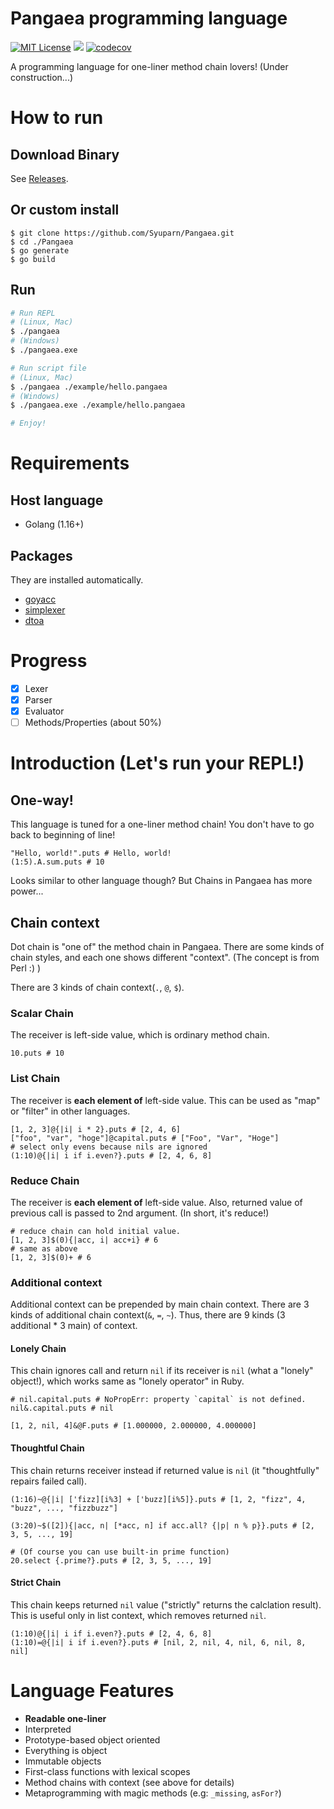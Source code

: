 # Pangaea programming language
[![MIT License](https://img.shields.io/badge/license-MIT-blue.svg?style=flat)](LICENSE)
![](https://github.com/Syuparn/Pangaea/workflows/Test/badge.svg?branch=master)
[![codecov](https://codecov.io/gh/Syuparn/Pangaea/branch/master/graph/badge.svg)](https://codecov.io/gh/Syuparn/Pangaea)

A programming language for one-liner method chain lovers! (Under construction...)

# How to run

## Download Binary

See [Releases](https://github.com/Syuparn/Pangaea/releases).

## Or custom install

```bash:
$ git clone https://github.com/Syuparn/Pangaea.git
$ cd ./Pangaea
$ go generate
$ go build
```

## Run

```bash
# Run REPL
# (Linux, Mac)
$ ./pangaea
# (Windows)
$ ./pangaea.exe

# Run script file
# (Linux, Mac)
$ ./pangaea ./example/hello.pangaea
# (Windows)
$ ./pangaea.exe ./example/hello.pangaea

# Enjoy!
```

# Requirements
## Host language
- Golang (1.16+)

## Packages

They are installed automatically.

- [goyacc](https://godoc.org/golang.org/x/tools/cmd/goyacc)
- [simplexer](github.com/macrat/simplexer)
- [dtoa](github.com/tanaton/dtoa)

# Progress

- [x] Lexer
- [x] Parser
- [x] Evaluator
- [ ] Methods/Properties (about 50%)

# Introduction (Let's run your REPL!)

## One-way!
This language is tuned for a one-liner method chain!
You don't have to go back to beginning of line!

```
"Hello, world!".puts # Hello, world!
(1:5).A.sum.puts # 10
```

Looks similar to other language though?
But Chains in Pangaea has more power...

## Chain context
Dot chain is "one of" the method chain in Pangaea.
There are some kinds of chain styles, and each one shows different "context".
(The concept is from Perl :) )

There are 3 kinds of chain context(`.`, `@`, `$`).

### Scalar Chain
The receiver is left-side value, which is ordinary method chain.

```
10.puts # 10
```

### List Chain
The receiver is **each element of** left-side value.
This can be used as "map" or "filter" in other languages.

```
[1, 2, 3]@{|i| i * 2}.puts # [2, 4, 6]
["foo", "var", "hoge"]@capital.puts # ["Foo", "Var", "Hoge"]
# select only evens because nils are ignored
(1:10)@{|i| i if i.even?}.puts # [2, 4, 6, 8]
```

### Reduce Chain
The receiver is **each element of** left-side value.
Also, returned value of previous call is passed to 2nd argument.
(In short, it's reduce!)

```
# reduce chain can hold initial value.
[1, 2, 3]$(0){|acc, i| acc+i} # 6
# same as above
[1, 2, 3]$(0)+ # 6
```

### Additional context
Additional context can be prepended by main chain context.
There are 3 kinds of additional chain context(`&`, `=`, `~`).
Thus, there are 9 kinds (3 additional * 3 main) of context.

#### Lonely Chain
This chain ignores call and return `nil` if its receiver is `nil` (what a "lonely" object!),
which works same as "lonely operator" in Ruby.

```
# nil.capital.puts # NoPropErr: property `capital` is not defined.
nil&.capital.puts # nil

[1, 2, nil, 4]&@F.puts # [1.000000, 2.000000, 4.000000]
```

#### Thoughtful Chain
This chain returns receiver instead if returned value is `nil`
(it "thoughtfully" repairs failed call).

```
(1:16)~@{|i| ['fizz][i%3] + ['buzz][i%5]}.puts # [1, 2, "fizz", 4, "buzz", ..., "fizzbuzz"]

(3:20)~$([2]){|acc, n| [*acc, n] if acc.all? {|p| n % p}}.puts # [2, 3, 5, ..., 19]

# (Of course you can use built-in prime function)
20.select {.prime?}.puts # [2, 3, 5, ..., 19]
```

#### Strict Chain
This chain keeps returned `nil` value ("strictly" returns the calclation result).
This is useful only in list context, which removes returned `nil`.

```
(1:10)@{|i| i if i.even?}.puts # [2, 4, 6, 8]
(1:10)=@{|i| i if i.even?}.puts # [nil, 2, nil, 4, nil, 6, nil, 8, nil]
```

# Language Features

- **Readable one-liner**
- Interpreted
- Prototype-based object oriented
- Everything is object
- Immutable objects
- First-class functions with lexical scopes
- Method chains with context (see above for details)
- Metaprogramming with magic methods (e.g: `_missing`, `asFor?`)
